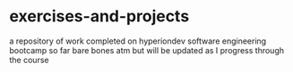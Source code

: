 # exercises-and-projects
a repository of work completed on hyperiondev software engineering bootcamp so far
bare bones atm but will be updated as I progress through the course
